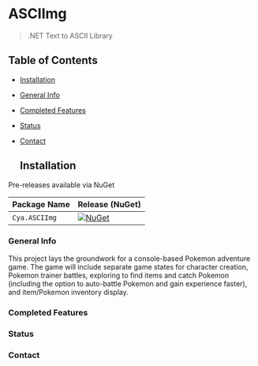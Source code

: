 # ASCIImg
> .NET Text to ASCII Library
## Table of Contents
* [Installation](#installation)
* [General Info](#general-info)
* [Completed Features](#completed-features)
* [Status](#status)
* [Contact](#contact)

    ## Installation 

Pre-releases available via NuGet

| Package Name                   | Release (NuGet) |
|--------------------------------|-----------------|
| `Cya.ASCIImg`         | [![NuGet](https://img.shields.io/nuget/vpre/Cya.ASCIImg)](https://www.nuget.org/packages/Cya.ASCIImg/) |

### General Info
This project lays the groundwork for a console-based Pokemon adventure game. The game will include separate game states for character creation, Pokemon trainer battles, exploring to find items and catch Pokemon (including the option to auto-battle Pokemon and gain experience faster), and item/Pokemon inventory display.

### Completed Features
### Status
### Contact

